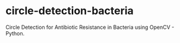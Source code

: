 # circle-detection-bacteria
Circle Detection for Antibiotic Resistance in Bacteria using OpenCV - Python.
